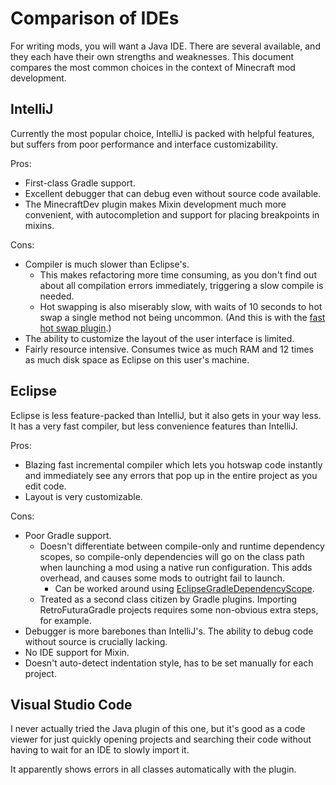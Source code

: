 # Comparison of IDEs

For writing mods, you will want a Java IDE. There are several available, and they each have their own strengths and weaknesses. This document compares the most common choices in the context of Minecraft mod development.

## IntelliJ

Currently the most popular choice, IntelliJ is packed with helpful features, but suffers from poor performance and interface customizability.

Pros:

- First-class Gradle support.
- Excellent debugger that can debug even without source code available.
- The MinecraftDev plugin makes Mixin development much more convenient, with autocompletion and support for placing breakpoints in mixins.

Cons:

- Compiler is much slower than Eclipse's.
    - This makes refactoring more time consuming, as you don't find out about all compilation errors immediately, triggering a slow compile is needed.
    - Hot swapping is also miserably slow, with waits of 10 seconds to hot swap a single method not being uncommon. (And this is with the [fast hot swap plugin](https://plugins.jetbrains.com/plugin/14832-single-hotswap).)
- The ability to customize the layout of the user interface is limited.
- Fairly resource intensive. Consumes twice as much RAM and 12 times as much disk space as Eclipse on this user's machine.

## Eclipse

Eclipse is less feature-packed than IntelliJ, but it also gets in your way less. It has a very fast compiler, but less convenience features than IntelliJ.

Pros:

- Blazing fast incremental compiler which lets you hotswap code instantly and immediately see any errors that pop up in the entire project as you edit code.
- Layout is very customizable.

Cons:

- Poor Gradle support.
    - Doesn't differentiate between compile-only and runtime dependency scopes, so compile-only dependencies will go on the class path when launching a mod using a native run configuration. This adds overhead, and causes some mods to outright fail to launch.
        - Can be worked around using [EclipseGradleDependencyScope](https://github.com/makamys/EclipseGradleDependencyScope).
    - Treated as a second class citizen by Gradle plugins. Importing RetroFuturaGradle projects requires some non-obvious extra steps, for example.
- Debugger is more barebones than IntelliJ's. The ability to debug code without source is crucially lacking.
- No IDE support for Mixin.
- Doesn't auto-detect indentation style, has to be set manually for each project.

## Visual Studio Code

I never actually tried the Java plugin of this one, but it's good as a code viewer for just quickly opening projects and searching their code without having to wait for an IDE to slowly import it.

It apparently shows errors in all classes automatically with the plugin.
